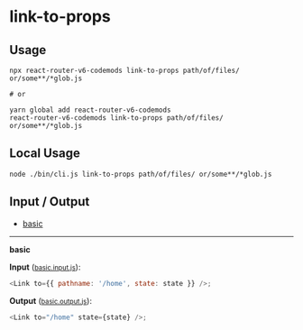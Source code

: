 # link-to-props


## Usage

```
npx react-router-v6-codemods link-to-props path/of/files/ or/some**/*glob.js

# or

yarn global add react-router-v6-codemods
react-router-v6-codemods link-to-props path/of/files/ or/some**/*glob.js
```

## Local Usage
```
node ./bin/cli.js link-to-props path/of/files/ or/some**/*glob.js
```

## Input / Output

<!--FIXTURES_TOC_START-->
* [basic](#basic)
<!--FIXTURES_TOC_END-->

<!--FIXTURES_CONTENT_START-->
---
<a id="basic">**basic**</a>

**Input** (<small>[basic.input.js](transforms/link-to-props/__testfixtures__/basic.input.js)</small>):
```js
<Link to={{ pathname: '/home', state: state }} />;

```

**Output** (<small>[basic.output.js](transforms/link-to-props/__testfixtures__/basic.output.js)</small>):
```js
<Link to="/home" state={state} />;

```
<!--FIXTURES_CONTENT_END-->